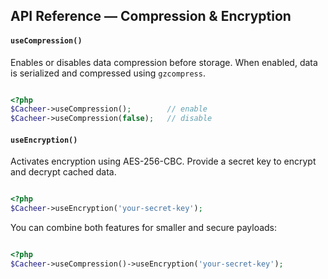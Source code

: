 ## API Reference — Compression & Encryption

#### `useCompression()`
Enables or disables data compression before storage. When enabled, data is serialized and compressed using `gzcompress`.

```php

<?php
$Cacheer->useCompression();        // enable
$Cacheer->useCompression(false);   // disable
```

#### `useEncryption()`
Activates encryption using AES-256-CBC. Provide a secret key to encrypt and decrypt cached data.

```php

<?php
$Cacheer->useEncryption('your-secret-key');
```

You can combine both features for smaller and secure payloads:

```php

<?php
$Cacheer->useCompression()->useEncryption('your-secret-key');
```
